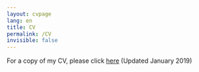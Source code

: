 ```yaml
---
layout: cvpage
lang: en
title: CV
permalink: /CV
invisible: false
---
```


For a copy of my CV, please click [here](/assets/Hartnett_CV_January2019.pdf) (Updated January 2019)
